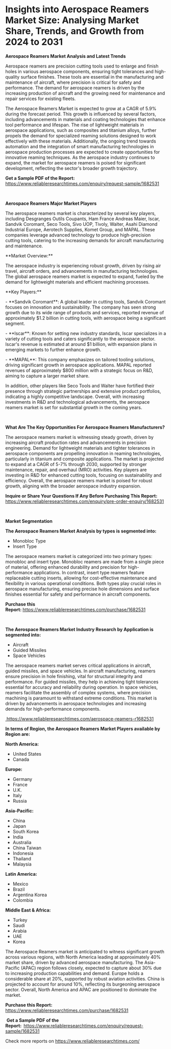 <p><h1>Insights into Aerospace Reamers Market Size: Analysing Market Share, Trends, and Growth from 2024 to 2031</h1></p><p><strong>Aerospace Reamers Market Analysis and Latest Trends</strong></p>
<p><p>Aerospace reamers are precision cutting tools used to enlarge and finish holes in various aerospace components, ensuring tight tolerances and high-quality surface finishes. These tools are essential in the manufacturing and maintenance of aircraft, where precision is critical for safety and performance. The demand for aerospace reamers is driven by the increasing production of aircraft and the growing need for maintenance and repair services for existing fleets.</p><p>The Aerospace Reamers Market is expected to grow at a CAGR of 5.9% during the forecast period. This growth is influenced by several factors, including advancements in materials and coating technologies that enhance tool performance and lifespan. The rise of lightweight materials in aerospace applications, such as composites and titanium alloys, further propels the demand for specialized reaming solutions designed to work effectively with these materials. Additionally, the ongoing trend towards automation and the integration of smart manufacturing technologies in aerospace production processes are expected to create opportunities for innovative reaming techniques. As the aerospace industry continues to expand, the market for aerospace reamers is poised for significant development, reflecting the sector's broader growth trajectory.</p></p>
<p><strong>Get a Sample PDF of the Report:&nbsp;</strong> <a href="https://www.reliableresearchtimes.com/enquiry/request-sample/1682531?utm_campaign=2006&utm_medium=2&utm_source=Github&utm_content=ia&utm_term=30122024&utm_id=aerospace-reamers">https://www.reliableresearchtimes.com/enquiry/request-sample/1682531</a></p>
<p>&nbsp;</p>
<p><strong>Aerospace Reamers Major Market Players</strong></p>
<p><p>The aerospace reamers market is characterized by several key players, including Desgranges Outils Coupants, Ham France Andreas Maier, Iscar, Sandvik Coromant, Seco Tools, Sivo UOP, Tivoly, Walter, Asahi Diamond Industrial Europe, Aerotech Supplies, Komet Group, and MAPAL. These companies leverage advanced technology to produce high-precision cutting tools, catering to the increasing demands for aircraft manufacturing and maintenance.</p><p>**Market Overview:**</p><p>The aerospace industry is experiencing robust growth, driven by rising air travel, aircraft orders, and advancements in manufacturing technologies. The global aerospace reamers market is expected to expand, fueled by the demand for lightweight materials and efficient machining processes.</p><p>**Key Players:**</p><p>- **Sandvik Coromant**: A global leader in cutting tools, Sandvik Coromant focuses on innovation and sustainability. The company has seen strong growth due to its wide range of products and services, reported revenue of approximately $1.2 billion in cutting tools, with aerospace being a significant segment.</p><p>- **Iscar**: Known for setting new industry standards, Iscar specializes in a variety of cutting tools and caters significantly to the aerospace sector. Iscar's revenue is estimated at around $1 billion, with expansion plans in emerging markets to further enhance growth.</p><p>- **MAPAL**: This company emphasizes on tailored tooling solutions, driving significant growth in aerospace applications. MAPAL reported revenues of approximately $800 million with a strategic focus on R&D, aiming to capture a larger market share.</p><p>In addition, other players like Seco Tools and Walter have fortified their presence through strategic partnerships and extensive product portfolios, indicating a highly competitive landscape. Overall, with increasing investments in R&D and technological advancements, the aerospace reamers market is set for substantial growth in the coming years.</p></p>
<p>&nbsp;</p>
<p><strong>What Are The Key Opportunities For Aerospace Reamers Manufacturers?</strong></p>
<p><p>The aerospace reamers market is witnessing steady growth, driven by increasing aircraft production rates and advancements in precision engineering. Demand for lightweight materials and tighter tolerances in aerospace components are propelling innovation in reaming technologies, particularly in titanium and composite applications. The market is projected to expand at a CAGR of 5-7% through 2030, supported by stronger maintenance, repair, and overhaul (MRO) activities. Key players are investing in R&D for enhanced cutting tools, focusing on sustainability and efficiency. Overall, the aerospace reamers market is poised for robust growth, aligning with the broader aerospace industry expansion.</p></p>
<p><strong>Inquire or Share Your Questions If Any Before Purchasing This Report:</strong> <a href="https://www.reliableresearchtimes.com/enquiry/pre-order-enquiry/1682531?utm_campaign=2006&utm_medium=2&utm_source=Github&utm_content=ia&utm_term=30122024&utm_id=aerospace-reamers">https://www.reliableresearchtimes.com/enquiry/pre-order-enquiry/1682531</a></p>
<p>&nbsp;</p>
<p><strong>Market Segmentation</strong></p>
<p><strong>The Aerospace Reamers Market Analysis by types is segmented into:</strong></p>
<p><ul><li>Monobloc Type</li><li>Insert Type</li></ul></p>
<p><p>The aerospace reamers market is categorized into two primary types: monobloc and insert type. Monobloc reamers are made from a single piece of material, offering enhanced durability and precision for high-performance applications. In contrast, insert type reamers feature replaceable cutting inserts, allowing for cost-effective maintenance and flexibility in various operational conditions. Both types play crucial roles in aerospace manufacturing, ensuring precise hole dimensions and surface finishes essential for safety and performance in aircraft components.</p></p>
<p><strong>Purchase this Report:&nbsp;</strong><a href="https://www.reliableresearchtimes.com/purchase/1682531?utm_campaign=2006&utm_medium=2&utm_source=Github&utm_content=ia&utm_term=30122024&utm_id=aerospace-reamers">https://www.reliableresearchtimes.com/purchase/1682531</a></p>
<p>&nbsp;</p>
<p><strong>The Aerospace Reamers Market Industry Research by Application is segmented into:</strong></p>
<p><ul><li>Aircraft</li><li>Guided Missiles</li><li>Space Vehicles</li></ul></p>
<p><p>The aerospace reamers market serves critical applications in aircraft, guided missiles, and space vehicles. In aircraft manufacturing, reamers ensure precision in hole finishing, vital for structural integrity and performance. For guided missiles, they help in achieving tight tolerances essential for accuracy and reliability during operation. In space vehicles, reamers facilitate the assembly of complex systems, where precision machining is paramount to withstand extreme conditions. This market is driven by advancements in aerospace technologies and increasing demands for high-performance components.</p></p>
<p><a href="https://www.reliableresearchtimes.com/aerospace-reamers-r1682531?utm_campaign=2006&utm_medium=2&utm_source=Github&utm_content=ia&utm_term=30122024&utm_id=aerospace-reamers">&nbsp;https://www.reliableresearchtimes.com/aerospace-reamers-r1682531</a></p>
<p><strong>In terms of Region, the Aerospace Reamers Market Players available by Region are:</strong></p>
<p>
    <p> <strong> North America: </strong>
        <ul>
            <li>United States</li>
            <li>Canada</li>
        </ul>
        </p> 
    <p> <strong> Europe: </strong>
        <ul>
            <li>Germany</li>
            <li>France</li>
            <li>U.K.</li>
            <li>Italy</li>
            <li>Russia</li>
        </ul>
        </p> 
    <p> <strong> Asia-Pacific: </strong>
        <ul>
            <li>China</li>
            <li>Japan</li>
            <li>South Korea</li>
            <li>India</li>
            <li>Australia</li>
            <li>China Taiwan</li>
            <li>Indonesia</li>
            <li>Thailand</li>
            <li>Malaysia</li>
        </ul>
        </p> 
    <p> <strong> Latin America: </strong>
        <ul>
            <li>Mexico</li>
            <li>Brazil</li>
            <li>Argentina Korea</li>
            <li>Colombia</li>
        </ul>
        </p> 
    <p> <strong> Middle East & Africa: </strong>
        <ul>
            <li>Turkey</li>
            <li>Saudi</li>
            <li>Arabia</li>
            <li>UAE</li>
            <li>Korea</li>
        </ul>
    </p>
    </p>
<p><p>The Aerospace Reamers market is anticipated to witness significant growth across various regions, with North America leading at approximately 40% market share, driven by advanced aerospace manufacturing. The Asia-Pacific (APAC) region follows closely, expected to capture about 30% due to increasing production capabilities and demand. Europe holds a considerable share at 20%, supported by robust aviation activities. China is projected to account for around 10%, reflecting its burgeoning aerospace sector. Overall, North America and APAC are positioned to dominate the market.</p></p>
<p><strong>Purchase this Report: </strong><a href="https://www.reliableresearchtimes.com/purchase/1682531?utm_campaign=2006&utm_medium=2&utm_source=Github&utm_content=ia&utm_term=30122024&utm_id=aerospace-reamers">https://www.reliableresearchtimes.com/purchase/1682531</a></p>
<p>&nbsp;<strong>Get a Sample PDF of the Report:&nbsp;&nbsp;</strong><a href="https://www.reliableresearchtimes.com/enquiry/request-sample/1682531?utm_campaign=2006&utm_medium=2&utm_source=Github&utm_content=ia&utm_term=30122024&utm_id=aerospace-reamers">https://www.reliableresearchtimes.com/enquiry/request-sample/1682531</a></p>
<p><strong></strong></p>
<p>Check more reports on <a href="https://www.reliableresearchtimes.com/?utm_campaign=2006&utm_medium=2&utm_source=Github&utm_content=ia&utm_term=30122024&utm_id=aerospace-reamers">https://www.reliableresearchtimes.com/</a></p>